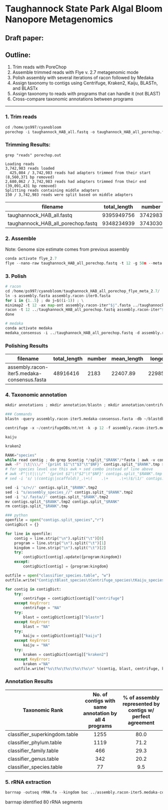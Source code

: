
# Taughannock State Park Algal Bloom Nanopore Metagenomics

## Draft paper: 

## Outline:
1. Trim reads with PoreChop
2. Assemble trimmed reads with Flye v. 2.7 metagenomic mode
3. Polish assembly with several iterations of racon followed by Medaka
4. Assign taxonomy to contigs using Centrifuge, Kraken2, Kaiju, BLASTn, and BLASTx
5. Assign taxonomy to reads with programs that can handle it (not BLAST)
6. Cross-compare taxonomic annotations between programs

------------------

### 1. Trim reads


```python
cd /home/ps997/cyanobloom
porechop -i taughannock_HAB_all.fastq -o taughannock_HAB_all_porechop.fastq -v 3 > porechop.out
```

### Trimming Results:
```
grep "reads" porechop.out

Loading reads
3,742,983 reads loaded
  425,084 / 3,742,983 reads had adapters trimmed from their start (8,560,371 bp removed)
2,680,062 / 3,742,983 reads had adapters trimmed from their end (39,091,431 bp removed)
Splitting reads containing middle adapters
150 / 3,742,983 reads were split based on middle adapters
```

| filename | total_length | number | mean_length | longest | shortest | N_count | Gaps | N50 | N50n | N70 | N70n | N90 | N90n |
|----------|--------------|--------|-------------|---------|----------|---------|------|-----|------|-----|------|----|------|
| taughannock_HAB_all.fastq | 9395949756 | 3742983 | 2510.28 | 110215 | 1 | 0 | 0 | 3645 | 630162 | 2140 | 1315530 | 1212 | 2468748 |
| taughannock_HAB_all_porechop.fastq | 9348234939 | 3743030 | 2497.50 | 110215 | 1 | 0 | 0 | 3651 | 625673 | 2138 | 1307369 | 1205 | 2458719 |

### 2. Assemble
Note: Genome size estimate comes from previous assembly


```python
conda activate flye_2.7
flye --nano-raw taughannock_HAB_all_porechop.fastq -t 12 -g 50m --meta -o taughannock_HAB_all_porechop_flye_meta_2.7
```

### 3. Polish


```python
# racon
cd /home/ps997/cyanobloom/taughannock_HAB_all_porechop_flye_meta_2.7/
ln -s assembly.fasta assembly.racon-iter0.fasta
for i in {1..5} ; do j=$((i-1)) ; \
minimap2 -t 12 -ax map-ont assembly.racon-iter"$j".fasta ../taughannock_HAB_all_porechop.fastq > assembly.racon-iter"$i".sam ; \
racon -t 12 ../taughannock_HAB_all_porechop.fastq assembly.racon-iter"$i".sam assembly.racon-iter"$j".fasta > assembly.racon-iter"$i".fasta 2> racon-iter"$i".out ; \
done
```


```python
# medaka
conda activate medaka
medaka_consensus -i ../taughannock_HAB_all_porechop.fastq -d assembly.racon-iter5.fasta -t 8
```

### Polishing Results

| filename | total_length | number | mean_length | longest | shortest | N_count | Gaps | N50 | N50n | N70 | N70n | N90 | N90n |
|----------|--------------|--------|-------------|---------|----------|---------|------|-----|------|-----|------|----|------|
| assembly.racon-iter5.medaka-consensus.fasta | 48916416 | 2183 | 22407.89 | 2298548 | 80 | 0 | 0 | 90015 | 91 | 42028 | 252 | 12372 | 646 |


### 4.  Taxonomic annotation


```python
mkdir annotations ; mkdir annotation/blastn ; mkdir annotation/centrifuge ; mkdir annotation/kaiju ; mkdir annotation/kraken2

### Commands
blastn -query assembly.racon-iter5.medaka-consensus.fasta -db ~/blastdbs/nt/nt -out blastn.results -outfmt "6 qseqid staxids bitscore" -num_threads 12

centrifuge -x ~/centrifugeDBs/nt/nt -k -p 12 -f assembly.racon-iter5.medaka-consensus.fasta -S centrifuge.results --report-file centrifuge.report

kaiju 

kraken2 

```


```python
RANK="species"
while read contig ; do grep $contig */split_"$RANK"/*fasta | awk -v contig=$contig 'BEGIN { FS=":" }  { print $2"\t"$1 }' ; done < contig.names > contigs.split_"$RANK".tmp
awk -F" |\t|\\\/" '{print $1"\t"$3"\t"$NF}' contigs.split_"$RANK".tmp > contigs.split_"$RANK".tmp2
# for species level use this awk + sed combo instead of line above
# awk -F"|\t|\\\/" '{print $1"\t"$2"\t"$NF}' contigs.split_"$RANK".tmp > contigs.split_"$RANK".tmp2
# sed -i 's/ \(contig\|scaffold\)_.\+\(    .\+     .\+\)$/\1/' contigs.split_species.tmp2 # will have to manually change tabs to tabs in shell

sed -i 's/>//' contigs.split_"$RANK".tmp2
sed -i "s/assembly_species_//" contigs.split_"$RANK".tmp2 
sed -i 's/.fasta//' contigs.split_"$RANK".tmp2 
mv contigs.split_"$RANK".tmp2 contigs.split_"$RANK"
rm contigs.split_"$RANK".tmp

### python
openfile = open("contigs.split_species","r")
contigDict = {}

for line in openfile:
	contig = line.strip("\n").split("\t")[0]
	program = line.strip("\n").split("\t")[1]
	kingdom = line.strip("\n").split("\t")[2]
	try:
		contigDict[contig].update({program:kingdom})
	except:
		contigDict[contig] = {program:kingdom}

outfile = open("classifier_species.table", "w")
outfile.write("Contig\tBlast_species\tCentrifuge_species\tKaiju_species\tKraken_species\n")

for contig in contigDict:
	try:
		centrifuge = contigDict[contig]["centrifuge"]
	except KeyError:
		centrifuge = "NA"
	try:
		blast = contigDict[contig]["blastn"]
	except KeyError:
		blast = "NA"
	try:
		kaiju = contigDict[contig]["kaiju"]
	except KeyError:
		kaiju = "NA"
	try:
		kraken = contigDict[contig]["kraken2"]
	except KeyError:
		kraken ="NA"
	outfile.write("%s\t%s\t%s\t%s\t%s\n" %(contig, blast, centrifuge, kaiju, kraken))


```

### Annotation Results

| Taxonomic Rank | No. of contigs with same annotation by all 4 programs | % of assembly represented by contigs w/ perfect agreement |
|----------------|:-----------------------------------------------------:|:------------------------:
| classifier_superkingdom.table | 1255 | 80.0 |
| classifier_phylum.table | 1119 | 71.2 |
| classifier_family.table | 466 | 29.3 |
| classifier_genus.table | 342 | 20.2 |
| classifier_species.table | 77 | 9.5 | 

### 5. rRNA extraction


```python
barrnap -outseq rRNA.fa --kingdom bac ../assembly.racon-iter5.medaka-consensus.fasta > rRNA.gff
```

barrnap identified 80 rRNA segments
